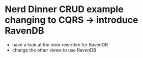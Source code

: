 Nerd Dinner CRUD example changing to CQRS -> introduce RavenDB
===========


* have a look at the view rewritten for RavenDB
* change the other views to use RavenDB
